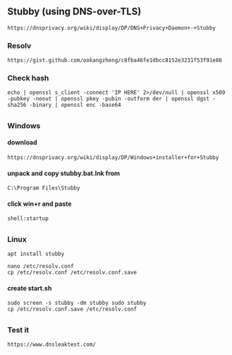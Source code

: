 ## Stubby (using DNS-over-TLS)

```
https://dnsprivacy.org/wiki/display/DP/DNS+Privacy+Daemon+-+Stubby
```

### Resolv

```
https://gist.github.com/ookangzheng/c8fba46fe1dbcc8152e3231f53f91e86
```

### Check hash

```
echo | openssl s_client -connect 'IP HERE' 2>/dev/null | openssl x509 -pubkey -noout | openssl pkey -pubin -outform der | openssl dgst -sha256 -binary | openssl enc -base64
```

##


### Windows

#### download
```
https://dnsprivacy.org/wiki/display/DP/Windows+installer+for+Stubby
```


#### unpack and copy stubby.bat.lnk from
```
C:\Program Files\Stubby
```

#### click win+r and paste
```
shell:startup
```

##

### Linux

```
apt install stubby
```

```
nano /etc/resolv.conf
cp /etc/resolv.conf /etc/resolv.conf.save
```

#### create start.sh

```
sudo screen -s stubby -dm stubby sudo stubby
cp /etc/resolv.conf.save /etc/resolv.conf
```

##

### Test it

```
https://www.dnsleaktest.com/
```
